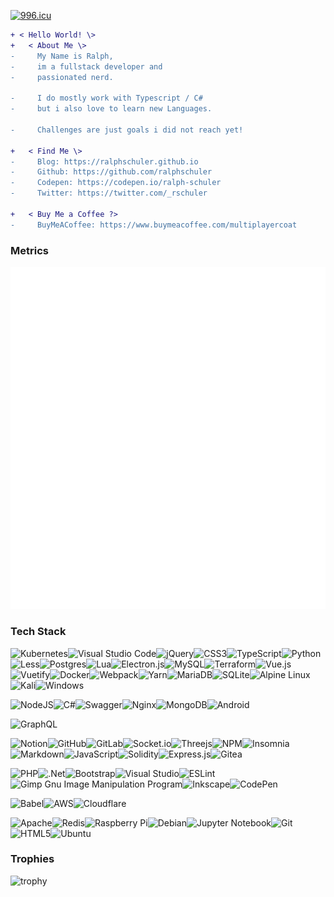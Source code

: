 [![996.icu](https://img.shields.io/badge/link-996.icu-red.svg)](https://996.icu)
```diff
+ < Hello World! \>
+   < About Me \>
-     My Name is Ralph,
-     im a fullstack developer and
-     passionated nerd.

-     I do mostly work with Typescript / C#
-     but i also love to learn new Languages.

-     Challenges are just goals i did not reach yet!

+   < Find Me \>
-     Blog: https://ralphschuler.github.io
-     Github: https://github.com/ralphschuler
-     Codepen: https://codepen.io/ralph-schuler
-     Twitter: https://twitter.com/_rschuler

+   < Buy Me a Coffee ?>
-     BuyMeACoffee: https://www.buymeacoffee.com/multiplayercoat
```

### Metrics
![Metrics](./github-metrics.svg)
### Tech Stack
![Kubernetes](https://img.shields.io/badge/kubernetes-%23326ce5.svg?style=for-the-badge&logo=kubernetes&logoColor=white)![Visual Studio Code](https://img.shields.io/badge/Visual%20Studio%20Code-0078d7.svg?style=for-the-badge&logo=visual-studio-code&logoColor=white)![jQuery](https://img.shields.io/badge/jquery-%230769AD.svg?style=for-the-badge&logo=jquery&logoColor=white)![CSS3](https://img.shields.io/badge/css3-%231572B6.svg?style=for-the-badge&logo=css3&logoColor=white)![TypeScript](https://img.shields.io/badge/typescript-%23007ACC.svg?style=for-the-badge&logo=typescript&logoColor=white)![Python](https://img.shields.io/badge/python-3670A0?style=for-the-badge&logo=python&logoColor=ffdd54)![Less](https://img.shields.io/badge/less-2B4C80?style=for-the-badge&logo=less&logoColor=white)![Postgres](https://img.shields.io/badge/postgres-%23316192.svg?style=for-the-badge&logo=postgresql&logoColor=white)![Lua](https://img.shields.io/badge/lua-%232C2D72.svg?style=for-the-badge&logo=lua&logoColor=white)![Electron.js](https://img.shields.io/badge/Electron-191970?style=for-the-badge&logo=Electron&logoColor=white)![MySQL](https://img.shields.io/badge/mysql-%2300f.svg?style=for-the-badge&logo=mysql&logoColor=white)![Terraform](https://img.shields.io/badge/terraform-%235835CC.svg?style=for-the-badge&logo=terraform&logoColor=white)![Vue.js](https://img.shields.io/badge/vuejs-%2335495e.svg?style=for-the-badge&logo=vuedotjs&logoColor=%234FC08D)![Vuetify](https://img.shields.io/badge/Vuetify-1867C0?style=for-the-badge&logo=vuetify&logoColor=AEDDFF)![Docker](https://img.shields.io/badge/docker-%230db7ed.svg?style=for-the-badge&logo=docker&logoColor=white)![Webpack](https://img.shields.io/badge/webpack-%238DD6F9.svg?style=for-the-badge&logo=webpack&logoColor=black)![Yarn](https://img.shields.io/badge/yarn-%232C8EBB.svg?style=for-the-badge&logo=yarn&logoColor=white)![MariaDB](https://img.shields.io/badge/MariaDB-003545?style=for-the-badge&logo=mariadb&logoColor=white)![SQLite](https://img.shields.io/badge/sqlite-%2307405e.svg?style=for-the-badge&logo=sqlite&logoColor=white)![Alpine Linux](https://img.shields.io/badge/Alpine_Linux-%230D597F.svg?style=for-the-badge&logo=alpine-linux&logoColor=white)![Kali](https://img.shields.io/badge/Kali-268BEE?style=for-the-badge&logo=kalilinux&logoColor=white)![Windows](https://img.shields.io/badge/Windows-0078D6?style=for-the-badge&logo=windows&logoColor=white)

![NodeJS](https://img.shields.io/badge/node.js-6DA55F?style=for-the-badge&logo=node.js&logoColor=white)![C#](https://img.shields.io/badge/c%23-%23239120.svg?style=for-the-badge&logo=c-sharp&logoColor=white)![Swagger](https://img.shields.io/badge/-Swagger-%23Clojure?style=for-the-badge&logo=swagger&logoColor=white)![Nginx](https://img.shields.io/badge/nginx-%23009639.svg?style=for-the-badge&logo=nginx&logoColor=white)![MongoDB](https://img.shields.io/badge/MongoDB-%234ea94b.svg?style=for-the-badge&logo=mongodb&logoColor=white)![Android](https://img.shields.io/badge/Android-3DDC84?style=for-the-badge&logo=android&logoColor=white)

![GraphQL](https://img.shields.io/badge/-GraphQL-E10098?style=for-the-badge&logo=graphql&logoColor=white)

![Notion](https://img.shields.io/badge/Notion-%23000000.svg?style=for-the-badge&logo=notion&logoColor=white)![GitHub](https://img.shields.io/badge/github-%23121011.svg?style=for-the-badge&logo=github&logoColor=white)![GitLab](https://img.shields.io/badge/gitlab-%23181717.svg?style=for-the-badge&logo=gitlab&logoColor=white)![Socket.io](https://img.shields.io/badge/Socket.io-black?style=for-the-badge&logo=socket.io&badgeColor=010101)![Threejs](https://img.shields.io/badge/threejs-black?style=for-the-badge&logo=three.js&logoColor=white)![NPM](https://img.shields.io/badge/NPM-%23000000.svg?style=for-the-badge&logo=npm&logoColor=white)![Insomnia](https://img.shields.io/badge/Insomnia-black?style=for-the-badge&logo=insomnia&logoColor=5849BE)![Markdown](https://img.shields.io/badge/markdown-%23000000.svg?style=for-the-badge&logo=markdown&logoColor=white)![JavaScript](https://img.shields.io/badge/javascript-%23323330.svg?style=for-the-badge&logo=javascript&logoColor=%23F7DF1E)![Solidity](https://img.shields.io/badge/Solidity-%23363636.svg?style=for-the-badge&logo=solidity&logoColor=white)![Express.js](https://img.shields.io/badge/express.js-%23404d59.svg?style=for-the-badge&logo=express&logoColor=%2361DAFB)![Gitea](https://img.shields.io/badge/Gitea-34495E?style=for-the-badge&logo=gitea&logoColor=5D9425)

![PHP](https://img.shields.io/badge/php-%23777BB4.svg?style=for-the-badge&logo=php&logoColor=white)![.Net](https://img.shields.io/badge/.NET-5C2D91?style=for-the-badge&logo=.net&logoColor=white)![Bootstrap](https://img.shields.io/badge/bootstrap-%23563D7C.svg?style=for-the-badge&logo=bootstrap&logoColor=white)![Visual Studio](https://img.shields.io/badge/Visual%20Studio-5C2D91.svg?style=for-the-badge&logo=visual-studio&logoColor=white)![ESLint](https://img.shields.io/badge/ESLint-4B3263?style=for-the-badge&logo=eslint&logoColor=white)
![Gimp Gnu Image Manipulation Program](https://img.shields.io/badge/Gimp-657D8B?style=for-the-badge&logo=gimp&logoColor=FFFFFF)![Inkscape](https://img.shields.io/badge/Inkscape-e0e0e0?style=for-the-badge&logo=inkscape&logoColor=080A13)![CodePen](https://img.shields.io/badge/CodePen-white?style=for-the-badge&logo=codepen&logoColor=black)

![Babel](https://img.shields.io/badge/Babel-F9DC3e?style=for-the-badge&logo=babel&logoColor=black)![AWS](https://img.shields.io/badge/AWS-%23FF9900.svg?style=for-the-badge&logo=amazon-aws&logoColor=white)![Cloudflare](https://img.shields.io/badge/Cloudflare-F38020?style=for-the-badge&logo=Cloudflare&logoColor=white)

![Apache](https://img.shields.io/badge/apache-%23D42029.svg?style=for-the-badge&logo=apache&logoColor=white)![Redis](https://img.shields.io/badge/redis-%23DD0031.svg?style=for-the-badge&logo=redis&logoColor=white)![Raspberry Pi](https://img.shields.io/badge/-RaspberryPi-C51A4A?style=for-the-badge&logo=Raspberry-Pi)![Debian](https://img.shields.io/badge/Debian-D70A53?style=for-the-badge&logo=debian&logoColor=white)![Jupyter Notebook](https://img.shields.io/badge/jupyter-%23FA0F00.svg?style=for-the-badge&logo=jupyter&logoColor=white)![Git](https://img.shields.io/badge/git-%23F05033.svg?style=for-the-badge&logo=git&logoColor=white)![HTML5](https://img.shields.io/badge/html5-%23E34F26.svg?style=for-the-badge&logo=html5&logoColor=white)![Ubuntu](https://img.shields.io/badge/Ubuntu-E95420?style=for-the-badge&logo=ubuntu&logoColor=white)

### Trophies
![trophy](https://github-profile-trophy.vercel.app/?username=ralphschuler&theme=darkhub)
